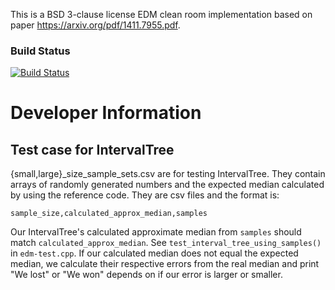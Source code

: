 This is a BSD 3-clause license EDM clean room implementation based on
paper https://arxiv.org/pdf/1411.7955.pdf.

### Build Status
[![Build Status](https://travis-ci.org/ascar-io/edm.svg?branch=master)](https://travis-ci.org/ascar-io/edm)

# Developer Information

## Test case for IntervalTree

{small,large}_size_sample_sets.csv are for testing IntervalTree. They
contain arrays of randomly generated numbers and the expected median
calculated by using the reference code. They are csv files and the
format is:

```
sample_size,calculated_approx_median,samples
```

Our IntervalTree's calculated approximate median from `samples` should
match `calculated_approx_median`. See
`test_interval_tree_using_samples()` in `edm-test.cpp`. If our
calculated median does not equal the expected median, we calculate
their respective errors from the real median and print "We lost" or "We
won" depends on if our error is larger or smaller.
